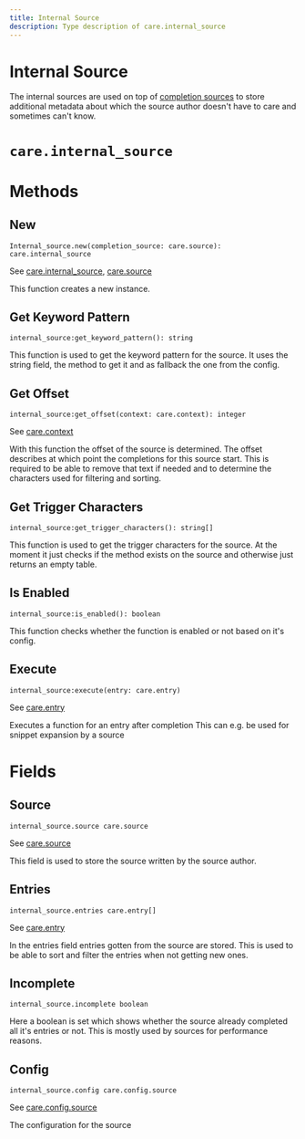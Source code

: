 ```yaml
---
title: Internal Source
description: Type description of care.internal_source
---
```


# Internal Source

The internal sources are used on top of [completion sources](#source) to store additional
metadata about which the source author doesn't have to care and sometimes can't know.
# `care.internal_source`

# Methods

## New
`Internal_source.new(completion_source: care.source): care.internal_source`

See [care.internal_source](/dev/internal_source), [care.source](/dev/source)

This function creates a new instance.

## Get Keyword Pattern
`internal_source:get_keyword_pattern(): string`

This function is used to get the keyword pattern for the source. It uses the string field, the
method to get it and as fallback the one from the config.

## Get Offset
`internal_source:get_offset(context: care.context): integer`

See [care.context](/dev/context)

With this function the offset of the source is determined. The offset describes at which point
the completions for this source start. This is required to be able to remove that text if needed
and to determine the characters used for filtering and sorting.

## Get Trigger Characters
`internal_source:get_trigger_characters(): string[]`

This function is used to get the trigger characters for the source. At the moment it just checks
if the method exists on the source and otherwise just returns an empty table.

## Is Enabled
`internal_source:is_enabled(): boolean`

This function checks whether the function is enabled or not based on it's config.

## Execute
`internal_source:execute(entry: care.entry)`

See [care.entry](/dev/entry)

Executes a function for an entry after completion
This can e.g. be used for snippet expansion by a source
# Fields

## Source
`internal_source.source care.source`

See [care.source](/dev/source)

This field is used to store the source written by the source author.

## Entries
`internal_source.entries care.entry[]`

See [care.entry](/dev/entry)

In the entries field entries gotten from the source are stored. This is used to be able to sort
and filter the entries when not getting new ones.

## Incomplete
`internal_source.incomplete boolean`

Here a boolean is set which shows whether the source already completed all it's entries or not.
This is mostly used by sources for performance reasons.

## Config
`internal_source.config care.config.source`

See [care.config.source](/config/#source-configuration)

The configuration for the source